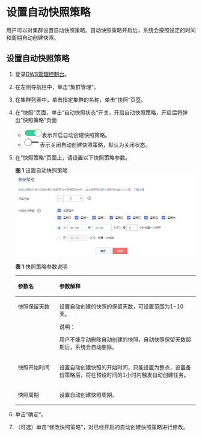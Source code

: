 # 设置自动快照策略<a name="dws_01_0089"></a>

用户可以对集群设置自动快照策略。自动快照策略开启后，系统会按照设定的时间和周期自动创建快照。

## 设置自动快照策略<a name="section13594386114220"></a>

1.  登录[DWS管理控制台](https://console.huaweicloud.com/dws)。
2.  在左侧导航栏中，单击“集群管理“。
3.  在集群列表中，单击指定集群的名称，单击“快照“页签。
4.  在“快照“页面，单击“自动快照状态“开关，开启自动快照策略，开启后将弹出“快照策略“页面
    -   ![](figures/icon_dws_on.png)表示开启自动创建快照策略。
    -   ![](figures/icon_dws_off.jpg)表示关闭自动创建快照策略，默认为关闭状态。

5.  在“快照策略“页面上，请设置以下快照策略参数。

    **图 1**  设置自动快照策略<a name="fig133825225619"></a>  
    ![](figures/设置自动快照策略.png "设置自动快照策略")

    **表 1**  快照策略参数说明

    <a name="table1355651818416"></a>
    <table><thead align="left"><tr id="row555312181040"><th class="cellrowborder" valign="top" width="23%" id="mcps1.2.3.1.1"><p id="p1055313187410"><a name="p1055313187410"></a><a name="p1055313187410"></a>参数名</p>
    </th>
    <th class="cellrowborder" valign="top" width="77%" id="mcps1.2.3.1.2"><p id="p1755314181848"><a name="p1755314181848"></a><a name="p1755314181848"></a>参数解释</p>
    </th>
    </tr>
    </thead>
    <tbody><tr id="row155542181842"><td class="cellrowborder" valign="top" width="23%" headers="mcps1.2.3.1.1 "><p id="p04771730104018"><a name="p04771730104018"></a><a name="p04771730104018"></a>快照保留天数</p>
    </td>
    <td class="cellrowborder" valign="top" width="77%" headers="mcps1.2.3.1.2 "><p id="p19553121817411"><a name="p19553121817411"></a><a name="p19553121817411"></a>设置自动创建的快照的保留天数，可设置范围为1-10天。</p>
    <div class="note" id="note125545181345"><a name="note125545181345"></a><a name="note125545181345"></a><span class="notetitle"> 说明： </span><div class="notebody"><p id="p555319181643"><a name="p555319181643"></a><a name="p555319181643"></a>用户不能手动删除自动创建的快照，自动快照保留天数超期后，系统会自动删除。</p>
    </div></div>
    </td>
    </tr>
    <tr id="row7556518248"><td class="cellrowborder" valign="top" width="23%" headers="mcps1.2.3.1.1 "><p id="p7399234124010"><a name="p7399234124010"></a><a name="p7399234124010"></a>快照开始时间</p>
    </td>
    <td class="cellrowborder" valign="top" width="77%" headers="mcps1.2.3.1.2 "><p id="p14556918545"><a name="p14556918545"></a><a name="p14556918545"></a>设置自动创建快照的开始时间，只能设置为整点，设置备份策略后，将在预设时间的1小时内触发自动创建任务。</p>
    </td>
    </tr>
    <tr id="row35566181148"><td class="cellrowborder" valign="top" width="23%" headers="mcps1.2.3.1.1 "><p id="p20322183715408"><a name="p20322183715408"></a><a name="p20322183715408"></a>快照周期</p>
    </td>
    <td class="cellrowborder" valign="top" width="77%" headers="mcps1.2.3.1.2 "><p id="p9556121819416"><a name="p9556121819416"></a><a name="p9556121819416"></a>设置自动创建快照周期。</p>
    </td>
    </tr>
    </tbody>
    </table>

6.  单击“确定“。
7.  （可选）单击“修改快照策略“，对已经开启的自动创建快照策略进行修改。

